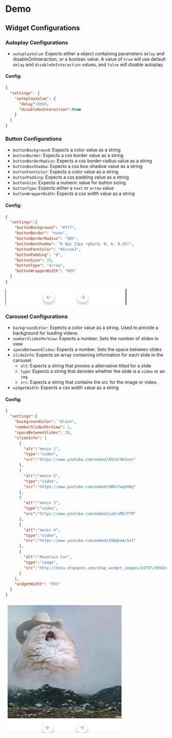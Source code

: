 # Demo

## Widget Configurations

### Autoplay Configurations
- `autoplayValue`: Expects either a object containing parameters `delay` and disableOnInteraction, or a boolean value. A value of `true` will use default `delay` and `disableOnInteraction` values, and `false` will disable autoplay.
#### Config:
```json 
{
  "settings": {
    "autoplayValue": {
      "delay":8000,
      "disableOnInteraction":true
    }
  }
}
```

### Button Configurations
- `buttonBackground`: Expects a color value as a string
- `buttonBorder`: Expects a css border value as a string
- `buttonBorderRadius`: Expects a css border-radius value as a string
- `buttonBoxShadow`: Expects a css box-shadow value as a string
- `buttonFontColor`: Expects a color value as a string
- `buttonPadding`: Expects a css padding value as a string
- `buttonSize`: Expects a numeric value for button sizing
- `buttonType`: Expects either a `text` or `arrow` value
- `buttonWrapperWidth`: Expects a css width value as a string


#### Config:
```json 
{
  "settings":{
    "buttonBackground": "#fff",
    "buttonBorder": "none",
    "buttonBorderRadius": "50%",
    "buttonBoxShadow": "0 8px 13px rgba(0, 0, 0, 0.25)",
    "buttonFontColor": "#5ccee3",
    "buttonPadding": "0",
    "buttonSize": 20,
    "buttonType": "arrow",
    "buttonWrapperWidth": "60%"
  }
}
```

![](ButtonConfigurations.png)

### Carousel Configurations
- `backgroundColor`: Expects a color value as a string. Used to provide a background for loading videos.
- `numberSlidesPerView`: Expects a number. Sets the number of slides in view
- `spaceBetweenSlides`: Expects a number. Sets the space between slides
- `slideInfo`: Expects an array containing information for each slide in the carousel
  - `alt`: Expects a string that provies a alternative titled for a slide
  - `type`: Expects a string that denotes whether the slide is a `video` or an `img`
  - `src`: Expects a string that contains the src for the image or video.
- `widgetWidth`: Expects a css width value as a string

#### Config:
```json 
{
  "settings":{
    "backgroundColor": "black",
    "numberSlidesPerView": 1,
    "spaceBetweenSlides": 30,
    "slideInfo": [ 
      { 
        "alt":"monin 1",
        "type":"video",
        "src":"https://www.youtube.com/embed/A5hoC4b5xes"
      },
      { 
        "alt":"monin 2",
        "type":"video",
        "src":"https://www.youtube.com/embed/hWOs7aqnhBg"
      },
      { 
        "alt":"monin 3",
        "type":"video",
        "src":"https://www.youtube.com/embed/LuEroM5JTTM"
      },
      { 
        "alt":"monin 4",
        "type":"video",
        "src":"https://www.youtube.com/embed/XSBqhoAc5vI"
      },
      { 
        "alt":"Mountain Cat",
        "type":"image",
        "src":"http://data.shopgate.com/shop_widget_images/24797/3692ec7a133d85701f713e624ceb4d51.min.jpeg"
      }
    ],
    "widgetWidth": "95%"
  }
}
```

![](SliderView.png)
